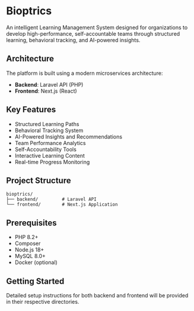 # Bioptrics

An intelligent Learning Management System designed for organizations to develop high-performance, self-accountable teams through structured learning, behavioral tracking, and AI-powered insights.

## Architecture

The platform is built using a modern microservices architecture:

- **Backend**: Laravel API (PHP)
- **Frontend**: Next.js (React)

## Key Features

- Structured Learning Paths
- Behavioral Tracking System
- AI-Powered Insights and Recommendations
- Team Performance Analytics
- Self-Accountability Tools
- Interactive Learning Content
- Real-time Progress Monitoring

## Project Structure

```
bioptrics/
├── backend/         # Laravel API
└── frontend/        # Next.js Application
```

## Prerequisites

- PHP 8.2+
- Composer
- Node.js 18+
- MySQL 8.0+
- Docker (optional)

## Getting Started

Detailed setup instructions for both backend and frontend will be provided in their respective directories.
